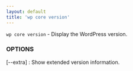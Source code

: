 ```yaml
---
layout: default
title: 'wp core version'
---
```


`wp core version` - Display the WordPress version.

### OPTIONS

[--extra]
: Show extended version information.

